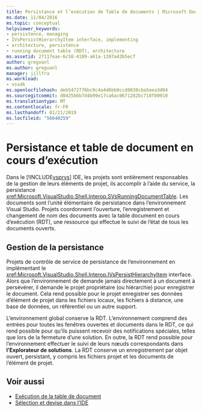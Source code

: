 ```yaml
---
title: Persistance et l’exécution de Table de documents | Microsoft Docs
ms.date: 11/04/2016
ms.topic: conceptual
helpviewer_keywords:
- persistence, managing
- IVsPersistHierarchyItem interface, implementing
- architecture, persistence
- running document table (RDT), architecture
ms.assetid: 27117eae-6c58-4189-a61a-1397a43b5ecf
author: gregvanl
ms.author: gregvanl
manager: jillfra
ms.workload:
- vssdk
ms.openlocfilehash: deb5472776bc9c4a4d6bb0ccd8830cba5eea3d04
ms.sourcegitcommit: d0425b6b7d4b99e17ca6ac0671282bc718f80910
ms.translationtype: MT
ms.contentlocale: fr-FR
ms.lasthandoff: 02/21/2019
ms.locfileid: "56640259"
---
```

# <a name="persistence-and-the-running-document-table"></a>Persistance et table de document en cours d’exécution
Dans le [!INCLUDE[vsprvs](../../code-quality/includes/vsprvs_md.md)] IDE, les projets sont entièrement responsables de la gestion de leurs éléments de projet, ils accomplir à l’aide du service, la persistance <xref:Microsoft.VisualStudio.Shell.Interop.SVsRunningDocumentTable>. Les documents sont l’unité élémentaire de persistance dans l’environnement Visual Studio. Projets coordonnent l’ouverture, l’enregistrement et changement de nom des documents avec la table document en cours d’exécution (RDT), une ressource qui effectue le suivi de l’état de tous les documents ouverts.

## <a name="managing-persistence"></a>Gestion de la persistance
 Projets de contrôle de service de persistance de l’environnement en implémentant le <xref:Microsoft.VisualStudio.Shell.Interop.IVsPersistHierarchyItem> interface. Alors que l’environnement de demande jamais directement à un document à persévérer, il demande le projet propriétaire (ou hiérarchie) pour enregistrer le document. Cela rend possible pour le projet enregistrer ses données d’élément de projet dans les fichiers locaux, les fichiers à distance, une base de données, un référentiel ou un autre support.

 L’environnement global conserve la RDT. L’environnement comprend des entrées pour toutes les fenêtres ouvertes et documents dans le RDT, ce qui rend possible pour qu’ils puissent recevoir des notifications spéciales, telles que lors de la fermeture d’une solution. En outre, la RDT rend possible pour l’environnement effectuer le suivi de leurs nœuds correspondants dans **l’Explorateur de solutions**. La RDT conserve un enregistrement par objet ouvert, persistant, y compris les fichiers projet et les documents de l’élément de projet.

## <a name="see-also"></a>Voir aussi
- [Exécution de la table de document](../../extensibility/internals/running-document-table.md)
- [Sélection et devise dans l’IDE](../../extensibility/internals/selection-and-currency-in-the-ide.md)
